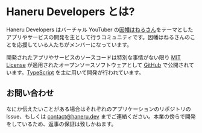 # Haneru Developers とは?

Haneru Developers はバーチャル YouTuber の[因幡はねるさん](https://www.youtube.com/channel/UC0Owc36U9lOyi9Gx9Ic-4qg)をテーマとしたアプリやサービスの開発を主として行うコミュニティです。因幡はねるさんのことを応援している人たちがメンバーになっています。

開発されたアプリやサービスのソースコードは特別な事情がない限り [MIT License](https://opensource.org/licenses/MIT) が適用されたオープンソースソフトウェアとして [GitHub](https://github.com/inabagumi) で公開されています。[TypeScript](https://www.typescriptlang.org/) を主に用いて開発が行われています。

## お問い合わせ

なにか伝えたいことがある場合はそれぞれのアプリケーションのリポジトリの Issue、もしくは [contact@haneru.dev](mailto:contact@haneru.dev) までご連絡ください。本業の傍らで開発をしているため、返事の保証は致しかねます。

